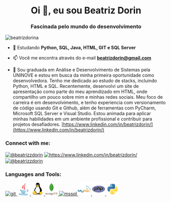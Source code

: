 <h1 align="center">Oi 👋, eu sou Beatriz Dorin</h1>
<h3 align="center">Fascinada pelo mundo do desenvolvimento</h3>

<p align="left"> <img src="https://komarev.com/ghpvc/?username=beatrizdorina&label=Profile%20views&color=0e75b6&style=flat" alt="beatrizdorina" /> </p>

- 🌱 Estudando **Python, SQL, Java, HTML, GIT e SQL Server**

- 📫 Você me encontra através do e-mail **beatrizdorin@gmail.com**

- 📄 Sou graduada em Análise e Desenvolvimento de Sistemas pela UNINOVE e estou em busca da minha primeira oportunidade como desenvolvedora. Tenho me dedicado ao estudo de stacks, incluindo Python, HTML e  SQL. Recentemente, desenvolvi um site de apresentação como parte do meu aprendizado em HTML, onde compartilho um pouco sobre mim e minhas redes sociais. Meu foco de carreira é em desenvolvimento, e tenho experiencia com versionamento de código usando Git e Github, além de ferramentas com PyCharm, Microsoft SQL Server e Visual Studio. Estou animada para aplicar minhas habilidades em um ambiente profissional e contribuir para projetos desafiadores. [https://www.linkedin.com/in/beatrizdorin/](https://www.linkedin.com/in/beatrizdorin/)

<h3 align="left">Connect with me:</h3>
<p align="left">
<a href="https://twitter.com/@beatrizzdorin" target="blank"><img align="center" src="https://raw.githubusercontent.com/rahuldkjain/github-profile-readme-generator/master/src/images/icons/Social/twitter.svg" alt="@beatrizzdorin" height="30" width="40" /></a>
<a href="https://linkedin.com/in/https://www.linkedin.com/in/beatrizdorin/" target="blank"><img align="center" src="https://raw.githubusercontent.com/rahuldkjain/github-profile-readme-generator/master/src/images/icons/Social/linked-in-alt.svg" alt="https://www.linkedin.com/in/beatrizdorin/" height="30" width="40" /></a>
<a href="https://instagram.com/@beatrizzdorin" target="blank"><img align="center" src="https://raw.githubusercontent.com/rahuldkjain/github-profile-readme-generator/master/src/images/icons/Social/instagram.svg" alt="@beatrizzdorin" height="30" width="40" /></a>
</p>

<h3 align="left">Languages and Tools:</h3>
<p align="left"> <a href="https://git-scm.com/" target="_blank" rel="noreferrer"> <img src="https://www.vectorlogo.zone/logos/git-scm/git-scm-icon.svg" alt="git" width="40" height="40"/> </a> <a href="https://www.java.com" target="_blank" rel="noreferrer"> <img src="https://raw.githubusercontent.com/devicons/devicon/master/icons/java/java-original.svg" alt="java" width="40" height="40"/> </a> <a href="https://www.linux.org/" target="_blank" rel="noreferrer"> <img src="https://raw.githubusercontent.com/devicons/devicon/master/icons/linux/linux-original.svg" alt="linux" width="40" height="40"/> </a> <a href="https://www.mongodb.com/" target="_blank" rel="noreferrer"> <img src="https://raw.githubusercontent.com/devicons/devicon/master/icons/mongodb/mongodb-original-wordmark.svg" alt="mongodb" width="40" height="40"/> </a> <a href="https://www.microsoft.com/en-us/sql-server" target="_blank" rel="noreferrer"> <img src="https://www.svgrepo.com/show/303229/microsoft-sql-server-logo.svg" alt="mssql" width="40" height="40"/> </a> <a href="https://www.mysql.com/" target="_blank" rel="noreferrer"> <img src="https://raw.githubusercontent.com/devicons/devicon/master/icons/mysql/mysql-original-wordmark.svg" alt="mysql" width="40" height="40"/> </a> <a href="https://www.php.net" target="_blank" rel="noreferrer"> <img src="https://raw.githubusercontent.com/devicons/devicon/master/icons/php/php-original.svg" alt="php" width="40" height="40"/> </a> <a href="https://www.python.org" target="_blank" rel="noreferrer"> <img src="https://raw.githubusercontent.com/devicons/devicon/master/icons/python/python-original.svg" alt="python" width="40" height="40"/> </a> </p>



<!--
## Hi there 👋


**beatrizdorin/beatrizdorin** is a ✨ _special_ ✨ repository because its `README.md` (this file) appears on your GitHub profile.

Here are some ideas to get you started:

- 🔭 I’m currently working on ...
- 🌱 I’m currently learning ...
- 👯 I’m looking to collaborate on ...
- 🤔 I’m looking for help with ...
- 💬 Ask me about ...
- 📫 How to reach me: ...
- 😄 Pronouns: ...
- ⚡ Fun fact: ...
-->
